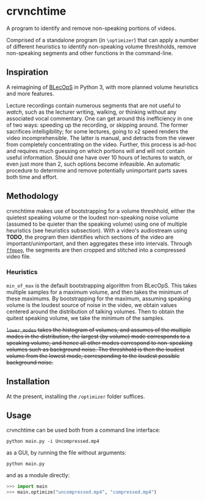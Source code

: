 # crvnchtime

A program to identify and remove non-speaking portions of videos.

Comprised of a standalone program (in `\optimizer`) that can apply a number of different heuristics to identify non-speaking volume threshholds, remove non-speaking segments and other functions in the command-line.

## Inspiration

A reimagining of [BLecOpS](https://github.com/shi428/blecop) in Python 3, with more planned volume heuristics and more features.

Lecture recordings contain numerous segments that are not useful to *watch*, such as the lecturer writing, walking, or thinking without any associated vocal commentary.
One can get around this inefficiency in one of two ways: speeding up the recording, or skipping around.
The former sacrifices intelligibility; for some lectures, going to x2 speed renders the video incomprehensible.
The latter is manual, and detracts from the viewer from completely concentrating on the video.
Further, this process is ad-hoc and requires much guessing on which portions will and will not contain useful information.
Should one have over 10 hours of lectures to watch, or even just more than 2, such options become infeasible.
An automatic procedure to determine and remove potentially unimportant parts saves both time and effort.

## Methodology

crvnchtime makes use of bootstrapping for a volume threshhold, either the quietest speaking volume or the loudest non-speaking noise volume (assumed to be quieter than the speaking volume) using one of multiple heuristics (see heuristics subsection).
With a video's audiostream using **TODO**, the program then identifies which sections of the video are important/unimportant, and then aggregates these into intervals.
Through [`ffmpeg`](https://ffmpeg.org/), the segments are then cropped and stitched into a compressed video file.

### Heuristics

`min_of_max` is the default bootstrapping algorithm from BLecOpS.
This takes multiple samples for a maximum volume, and then takes the minimum of these maximums.
By bootstrapping for the maximum, assuming speaking volume is the loudest source of noise in the video, we obtain values centered around the distribution of talking volumes.
Then to obtain the quitest speaking volume, we take the minimum of the samples.

~~`lower_modes` takes the histogram of volumes, and assumes of the multiple modes in the distribution, the largest (by volume) mode corresponds to a speaking volume, and hence all other modes correspond to non-speaking volumes such as background noise.
The threshhold is then the loudest volume from the lowest mode, corresponding to the loudest possible background noise.~~

## Installation

At the present, installing the `/optimizer` folder suffices.

## Usage

crvnchtime can be used both from a command line interface:
```
python main.py -i Uncompressed.mp4
```
as a GUI, by running the file without arguments:
```
python main.py
```
and as a module directly:
```python
>>> import main
>>> main.optimize("uncompressed.mp4", "compressed.mp4")
```
